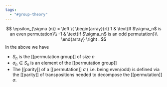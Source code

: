 ```yaml
---
tags:
  - "#group-theory"
---
```

$$
\epsilon_{\sigma (n)} =
\left \{
\begin{array}{rl}
1 & \text{If $\sigma_n$ is an even permutation}\\
-1 & \text{If $\sigma_n$ is an odd permutation}\\
\end{array}
\right .
$$
In the above we have
- $S_n$ is the [[permutation group]] of size $n$
- $\sigma_n \in S_n$ is an element of the [[permutation group]]
- The [[parity]] of a [[permutation]] $\sigma$ ( i.e. being even/odd) is defined via the [[parity]] of transpositions needed to decompose the [[permutation]] $\sigma$.

